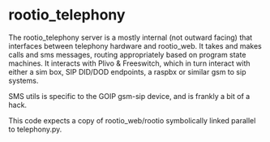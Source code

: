 rootio_telephony
================

The rootio_telephony server is a mostly internal (not outward facing) that interfaces between telephony hardware and rootio_web.  It takes and makes calls and sms messages, routing appropriately based on program state machines.  It interacts with Plivo & Freeswitch, which in turn interact with either a sim box, SIP DID/DOD endpoints, a raspbx or similar gsm to sip systems.

SMS utils is specific to the GOIP gsm-sip device, and is frankly a bit of a hack.

This code expects a copy of rootio_web/rootio symbolically linked parallel to telephony.py.
